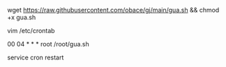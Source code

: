 wget https://raw.githubusercontent.com/obace/gj/main/gua.sh && chmod +x gua.sh

vim /etc/crontab

00 04 * * * root /root/gua.sh

service cron restart
